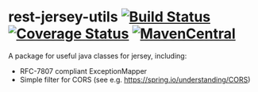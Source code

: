 # rest-jersey-utils [![Build Status](https://travis-ci.org/Mercateo/rest-jersey-utils.svg?branch=master)](https://travis-ci.org/Mercateo/rest-jersey-utils) [![Coverage Status](https://coveralls.io/repos/github/Mercateo/rest-jersey-utils/badge.svg)](https://coveralls.io/github/Mercateo/rest-jersey-utils?branch=master) [![MavenCentral](https://img.shields.io/maven-central/v/com.mercateo.rest/rest-jersey-utils.svg)](http://search.maven.org/#search%7Cgav%7C1%7Cg%3A%22com.mercateo.rest%22%20AND%20a%3A%22rest-jersey-utils%22) 



A package for useful java classes for jersey, including:
* RFC-7807 compliant ExceptionMapper
* Simple filter for CORS (see e.g. https://spring.io/understanding/CORS)
